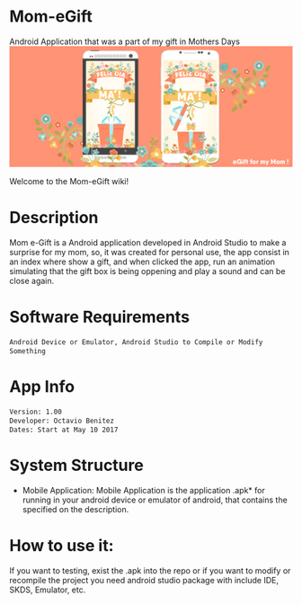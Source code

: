 # Mom-eGift
Android Application that was a part of my gift in Mothers Days
![](https://github.com/obenm/Mom-eGift/blob/master/Mom-eGift.png)

Welcome to the Mom-eGift wiki!

# Description
Mom e-Gift is a Android application developed in Android Studio to make a surprise for my mom, so, it was created for personal use, the app consist in an index where show a gift, and when clicked the app, run an animation simulating that the gift box is being oppening and play a sound and can be close again.

# Software Requirements
	Android Device or Emulator, Android Studio to Compile or Modify Something

# App Info
	Version: 1.00
	Developer: Octavio Benitez
	Dates: Start at May 10 2017

# System Structure
*	Mobile Application:
		Mobile Application is the application .apk* for running in your android device or emulator of android, that contains the specified on the description.

# How to use it:
If you want to testing, exist the .apk into the repo or if you want to modify or recompile the project you need android studio package with include IDE, SKDS, Emulator, etc.
		

